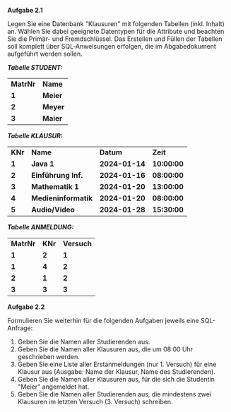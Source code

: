 **Aufgabe 2.1**

Legen Sie eine Datenbank "Klausuren" mit folgenden Tabellen (inkl. Inhalt) an. Wählen Sie dabei geeignete Datentypen für die Attribute und beachten Sie die Primär- und Fremdschlüssel. Das Erstellen und Füllen der Tabellen soll komplett über SQL-Anweisungen erfolgen, die im Abgabedokument aufgeführt werden sollen.  
  
  
**_Tabelle STUDENT:_**

|   |   |
|---|---|
|**MatrNr**|**Name**|
|**1**|**Meier**|
|**2**|**Meyer**|
|**3**|**Maier**|

**_Tabelle KLAUSUR:_**

|   |   |   |   |
|---|---|---|---|
|**KNr**|**Name**|**Datum**|**Zeit**|
|**1**|**Java 1**|**2024-01-14**|**10:00:00**|
|**2**|**Einführung Inf.**|****2024**-01-16**|**08:00:00**|
|**3**|**Mathematik 1**|****2024**-01-20**|**13:00:00**|
|**4**|**Medieninformatik**|****2024**-01-20**|**08:00:00**|
|**5**|**Audio/Video**|****2024**-01-28**|**15:30:00**|

**_Tabelle ANMELDUNG:_**

|   |   |   |
|---|---|---|
|**MatrNr**|**KNr**|**Versuch**|
|**1**|**2**|**1**|
|**1**|**4**|**2**|
|**2**|**1**|**2**|
|**3**|**3**|**3**|

**Aufgabe 2.2**

Formulieren Sie weiterhin für die folgenden Aufgaben jeweils eine SQL-Anfrage:

1. Geben Sie die Namen aller Studierenden aus.
2. Geben Sie die Namen aller Klausuren aus, die um 08:00 Uhr geschrieben werden.
3. Geben Sie eine Liste aller Erstanmeldungen (nur 1. Versuch) für eine Klausur aus (Ausgabe: Name der Klausur, Name des Studierenden).
4. Geben Sie die Namen aller Klausuren aus, für die sich die Studentin "Meier" angemeldet hat.
5. Geben Sie die Namen aller Studierenden aus, die mindestens zwei Klausuren im letzten Versuch (3. Versuch) schreiben.